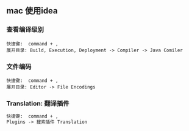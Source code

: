 ## mac 使用idea

### 查看编译级别
```
快捷键:  command + ,
展开目录: Build, Execution, Deployment -> Compiler -> Java Comiler
```

### 文件编码
```
快捷键:  command + ,
展开目录: Editor -> File Encodings
```

### Translation: 翻译插件 
```markdown
快捷键:  command + ,
Plugins -> 搜索插件 Translation
```
